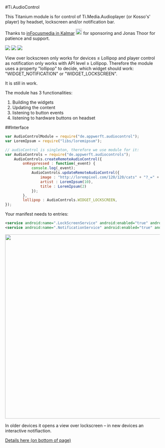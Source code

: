 #Ti.AudioControl


This Titanium module is for control of Ti.Media.Audioplayer (or Kosso's' player) by headset, lockscreen and/or notification bar.

Thanks to [inFocusmedia in Kalmar](http://www.infocusmedia.se/app/)  <img src="http://www.infocusmedia.se/wp-content/themes/ifom/images/logo_ifom_01.png" height=20/>
 for sponsoring and Jonas Thoor for patience and support. 


![](https://raw.githubusercontent.com/AppWerft/Ti.AudioControls/master/assets/ac1.png)
![](https://raw.githubusercontent.com/AppWerft/Ti.AudioControls/master/assets/ac2.png)
![](https://raw.githubusercontent.com/AppWerft/Ti.AudioControls/master/assets/ac3.png)

View over lockscreen only works for devices ≤ Lollipop and player control as notification only works with API level ≥ Lollipop. Therefore the module uses a property "lollipop" to decide, which widget should work: "WIDGET_NOTIFICATION" or "WIDGET_LOCKSCREEN".

It is still in work.

The module has 3 functionalities:

1. Building the widgets
2. Updating the content
3. listening to button events
4. listening to hardware buttons on headset


##Interface

```javascript
var AudioControlModule = require("de.appwerft.audiocontrol");
var LoremIpsum = require("libs/loremipsum");

// audioControl is singleton, therefore we use module for it:
var AudioControls = require("de.appwerft.audiocontrols");
    AudioControls.createRemoteAudioControl({
        onKeypressed : function(_event) {
            console.log(_event);
            AudioControls.updateRemoteAudioControl({
                image : "http://lorempixel.com/120/120/cats" + "?_=" + Math.random(),
                artist : LoremIpsum(10),
                title : LoremIpsum(2)
            });
        },
        lollipop : AudioControls.WIDGET_LOCKSCREEN,
});
```

Your manifest needs to entries:

```xml
<service android:name=".LockScreenService" android:enabled="true" android:exported="true"/>
<service android:name=".NotificationService" android:enabled="true" android:exported="true"/>
```

<img src="https://raw.githubusercontent.com/AppWerft/Ti.AudioControls/master/assets/lsr.png" width="600">


In older devices it opens a view over lockscreen  – in new devices an interactive notifiaction.


[Details here (on bottom of page)](https://developer.android.com/about/versions/android-5.0-changes.html#Lockscreen+widget+support+removed)


